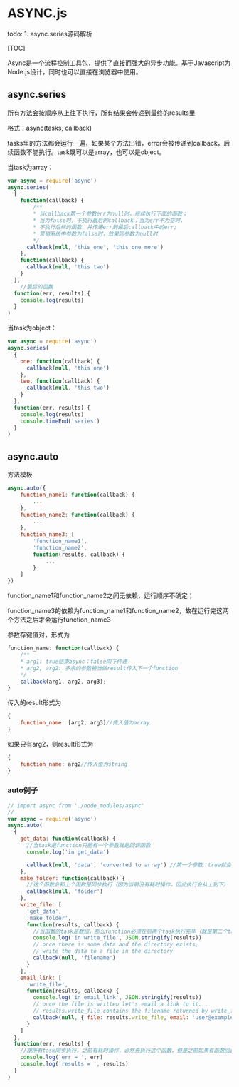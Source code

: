 # ASYNC.js



todo: 1. async.series源码解析

[TOC]

 Async是一个流程控制工具包，提供了直接而强大的异步功能。基于Javascript为Node.js设计，同时也可以直接在浏览器中使用。 

## async.series

所有方法会按顺序从上往下执行，所有结果会传递到最终的results里

格式：async(tasks, callback)

tasks里的方法都会运行一遍，如果某个方法出错，error会被传递到callback，后续函数不能执行。task既可以是array，也可以是object。

当task为array：

```javascript
var async = require('async')
async.series(
  [
    function(callback) {
        /**
        * 当callback第一个参数err为null时，继续执行下面的函数；
        * 当为false时，不执行最后的callback；当为err不为空时，
        * 不执行后续的函数，并传递err到最后callback中的err;
        * 营销系统中参数为false时，效果同参数为null时
        */
      callback(null, 'this one', 'this one more')
    },
    function(callback) {
      callback(null, 'this two')
    }
  ],
    //最后的函数
  function(err, results) {
    console.log(results)
  }
)
```

当task为object：

```javascript
var async = require('async')
async.series(
  {
    one: function(callback) {
      callback(null, 'this one')
    },
    two: function(callback) {
      callback(null, 'this two')
    }
  },
  function(err, results) {
    console.log(results)
    console.timeEnd('series')
  }
)

```



## async.auto

方法模板

```javascript
async.auto({
    function_name1: function(callback) {
        ...
    },
    function_name2: function(callback) {
        ...
    },
    function_name3: [
        'function_name1',
        'function_name2',
        function(results, callback) {
            ...
        }
    ]
})
```

function_name1和function_name2之间无依赖，运行顺序不确定；

function_name3的依赖为function_name1和function_name2，故在运行完这两个方法之后才会运行function_name3

参数存键值对，形式为 

``` javascript
function_name: function(callback) {
    /**
    * arg1: true结束async；false向下传递
    * arg2, arg2: 多余的参数被当做result传入下一个function
    */
    callback(arg1, arg2, arg3);
}
```

传入的result形式为

```javascript
{
    function_name: [arg2, arg3]//传入值为array
}
```

如果只有arg2，则result形式为

```javascript
{
    function_name: arg2//传入值为string
}
```



### auto例子

```javascript
// import async from './node_modules/async'
//
var async = require('async')
async.auto(
  {
    get_data: function(callback) {
      //当task是function只能有一个参数就是回调函数
      console.log('in get_data')

      callback(null, 'data', 'converted to array') //第一个参数：true就会直接结束async，false向下传递。剩下参数，会被当做result中“get_data”的value，如果一个值就是string类型，多个值就是array
    },
    make_folder: function(callback) {
      //这个函数会和上个函数是同步执行（因为当前没有耗时操作，因此执行会从上到下）
      callback(null, 'folder')
    },
    write_file: [
      'get_data',
      'make_folder',
      function(results, callback) {
        //当函数的task是数组，那么function必须在前两个task执行完毕（就是第二个task调用callback的时候执行）再执行，也只有这种时候，这个function才有result这个参数
        console.log('in write_file', JSON.stringify(results))
        // once there is some data and the directory exists,
        // write the data to a file in the directory
        callback(null, 'filename')
      }
    ],
    email_link: [
      'write_file',
      function(results, callback) {
        console.log('in email_link', JSON.stringify(results))
        // once the file is written let's email a link to it...
        // results.write_file contains the filename returned by write_file.
        callback(null, { file: results.write_file, email: 'user@example.com' })
      }
    ]
  },
  function(err, results) {
    //跟所有task同步执行，之前有耗时操作，必然先执行这个函数，但是之前如果有函数回调函数参数为false，那么会直接执行此函数
    console.log('err = ', err)
    console.log('results = ', results)
  }
)
```

